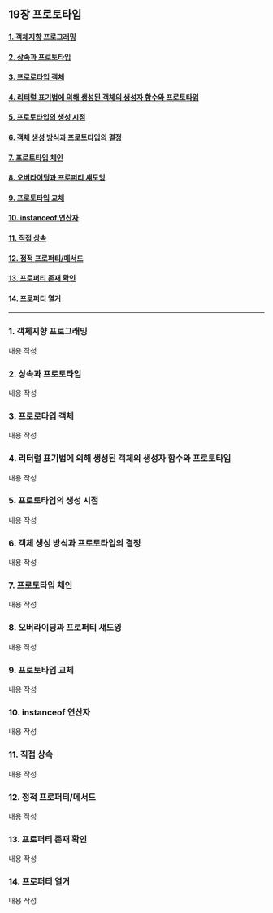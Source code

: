 ## 19장 프로토타입

#### [1. 객체지향 프로그래밍](#1.-객체지향-프로그래밍)
#### [2. 상속과 프로토타입](#2.-상속과-프로토타입)
#### [3. 프로로타입 객체](#3.-프로로타입-객체)
#### [4. 리터럴 표기법에 의해 생성된 객체의 생성자 함수와 프로토타입](#4.-리터럴-표기법에-의해-생성된-객체의-생성자-함수와-프로토타입)
#### [5. 프로토타입의 생성 시점](#5.-프로토타입의-생성-시점)
#### [6. 객체 생성 방식과 프로토타입의 결정](#6.-객체-생성-방식과-프로토타입의-결정)
#### [7. 프로토타입 체인](#7.-프로토타입-체인)
#### [8. 오버라이딩과 프로퍼티 섀도잉](#8.-오버라이딩과-프로퍼티-섀도잉)
#### [9. 프로토타입 교체](#9.-프로토타입-교체)
#### [10. instanceof 연산자](#10.-instanceof-연산자)
#### [11. 직접 상속](#11.-직접-상속)
#### [12. 정적 프로퍼티/메서드](#12.-정적-프로퍼티/메서드)
#### [13. 프로퍼티 존재 확인](#13.-프로퍼티-존재-확인)
#### [14. 프로퍼티 열거](#14.-프로퍼티-열거)

***

### 1. 객체지향 프로그래밍

내용 작성

### 2. 상속과 프로토타입

내용 작성

### 3. 프로로타입 객체

내용 작성

### 4. 리터럴 표기법에 의해 생성된 객체의 생성자 함수와 프로토타입

내용 작성

### 5. 프로토타입의 생성 시점

내용 작성

### 6. 객체 생성 방식과 프로토타입의 결정

내용 작성

### 7. 프로토타입 체인

내용 작성

### 8. 오버라이딩과 프로퍼티 섀도잉

내용 작성

### 9. 프로토타입 교체

내용 작성

### 10. instanceof 연산자

내용 작성

### 11. 직접 상속

내용 작성

### 12. 정적 프로퍼티/메서드

내용 작성

### 13. 프로퍼티 존재 확인

내용 작성

### 14. 프로퍼티 열거

내용 작성


